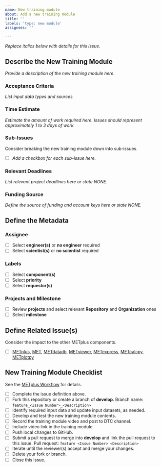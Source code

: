 ```yaml
---
name: New training module
about: Add a new training module
title: ''
labels: 'type: new module'
assignees: ''

---
```


*Replace italics below with details for this issue.*

## Describe the New Training Module ##
*Provide a description of the new training module here.*

### Acceptance Criteria ###
*List input data types and sources.*

### Time Estimate ###
*Estimate the amount of work required here.*
*Issues should represent approximately 1 to 3 days of work.*

### Sub-Issues ###
Consider breaking the new training module down into sub-issues.
- [ ] *Add a checkbox for each sub-issue here.*

### Relevant Deadlines ###
*List relevant project deadlines here or state NONE.*

### Funding Source ###
*Define the source of funding and account keys here or state NONE.*

## Define the Metadata ##

### Assignee ###
- [ ] Select **engineer(s)** or **no engineer** required
- [ ] Select **scientist(s)** or **no scientist** required

### Labels ###
- [ ] Select **component(s)**
- [ ] Select **priority**
- [ ] Select **requestor(s)**

### Projects and Milestone ###
- [ ] Review **projects** and select relevant **Repository** and **Organization** ones
- [ ] Select **milestone**

## Define Related Issue(s) ##
Consider the impact to the other METplus components.
- [ ] [METplus](https://github.com/dtcenter/METplus/issues/new/choose), [MET](https://github.com/dtcenter/MET/issues/new/choose), [METdatadb](https://github.com/dtcenter/METdatadb/issues/new/choose), [METviewer](https://github.com/dtcenter/METviewer/issues/new/choose), [METexpress](https://github.com/dtcenter/METexpress/issues/new/choose), [METcalcpy](https://github.com/dtcenter/METcalcpy/issues/new/choose), [METplotpy](https://github.com/dtcenter/METplotpy/issues/new/choose)

## New Training Module Checklist ##
See the [METplus Workflow](https://dtcenter.github.io/METplus/Contributors_Guide/github_workflow.html) for details.
- [ ] Complete the issue definition above.
- [ ] Fork this repository or create a branch of **develop**.
Branch name:  `feature_<Issue Number>_<Description>`
- [ ] Identify required input data and update input datasets, as needed.
- [ ] Develop and test the new training module contents.
- [ ] Record the training module video and post to DTC channel.
- [ ] Include video link in the training module.
- [ ] Push local changes to GitHub.
- [ ] Submit a pull request to merge into **develop** and link the pull request to this issue.
Pull request: `feature <Issue Number> <Description>`
- [ ] Iterate until the reviewer(s) accept and merge your changes.
- [ ] Delete your fork or branch.
- [ ] Close this issue.
